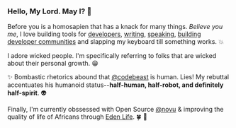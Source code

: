 ### Hello, My Lord. May I? 👋 

Before you is a homosapien that has a knack for many things. _Believe you me_, I love building tools for [developers](https://dev.to/unicodeveloper), [writing](https://medium.com/@unicodeveloper), [speaking](https://speakerdeck.com/unicodeveloper), [building developer communities](https://www.benjamindada.com/forloop-africa/) and slapping my keyboard till something works. :collision:

I adore wicked people. I'm specifically referring to folks that are wicked about their personal growth. :grin:

:sparkles: Bombastic rhetorics abound that [@codebeast](https://twitter.com/codebeast) is human. Lies! My rebuttal accentuates his humanoid status--**half-human, half-robot, and definitely half-spirit**. :alien:

Finally, I'm currently obssessed with Open Source [@novu](https://github.com/novuhq/novu)  & improving the quality of life of Africans through [Eden Life](https://ouredenlife.com). :four_leaf_clover: :seedling:
